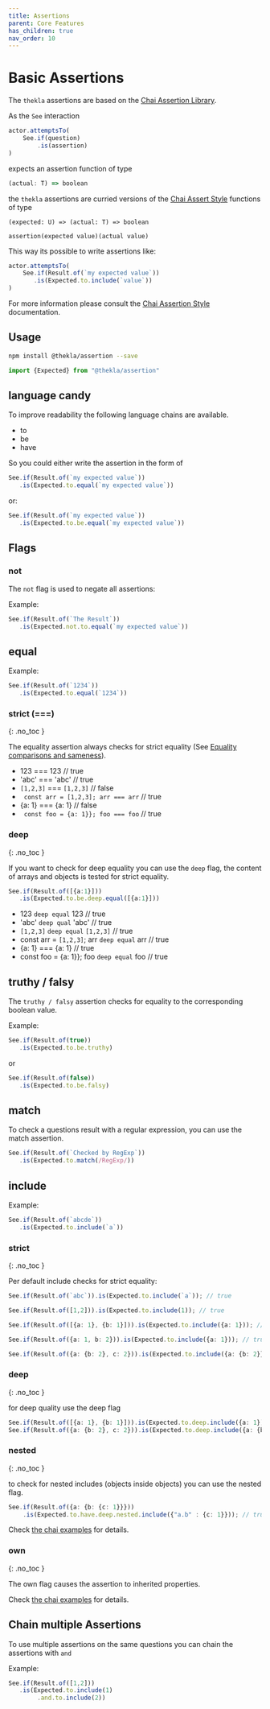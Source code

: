 ```yaml
---
title: Assertions
parent: Core Features
has_children: true
nav_order: 10
---
```


# Basic Assertions

The ``thekla`` assertions are based on the [Chai Assertion Library](https://www.chaijs.com/).

As the ``See`` interaction

````typescript
actor.attemptsTo(
    See.if(question)
        .is(assertion)
)
````

expects an assertion function of type 

````typescript
(actual: T) => boolean
````

the ``thekla`` assertions are curried versions of the 
[Chai Assert Style](https://www.chaijs.com/guide/styles/#assert) functions of type

````text
(expected: U) => (actual: T) => boolean

assertion(expected value)(actual value)
````

This way its possible to write assertions like:

````typescript
actor.attemptsTo(
    See.if(Result.of(`my expected value`))
       .is(Expected.to.include(`value`))
)
````

For more information please consult the 
[Chai Assertion Style](https://www.chaijs.com/api/assert/) documentation.

## Usage

````bash
npm install @thekla/assertion --save
````

````typescript
import {Expected} from "@thekla/assertion"
````

## language candy

To improve readability the following language chains are available.

* to
* be
* have

So you could either write the assertion in the form of

```typescript
See.if(Result.of(`my expected value`))
   .is(Expected.to.equal(`my expected value`))
```

or:

````typescript
See.if(Result.of(`my expected value`))
   .is(Expected.to.be.equal(`my expected value`))
````
## Flags

### not

The ``not`` flag is used to negate all assertions:

Example:

````typescript
See.if(Result.of(`The Result`))
   .is(Expected.not.to.equal(`my expected value`))
````

## equal

Example:

````typescript
See.if(Result.of(`1234`))
   .is(Expected.to.equal(`1234`))
````

### strict (===)
{: .no_toc }

The equality assertion always checks for strict equality 
(See [Equality comparisons and sameness](https://developer.mozilla.org/en-US/docs/Web/JavaScript/Equality_comparisons_and_sameness)).

* 123 === 123 // true
* 'abc' === 'abc' // true
* ``[1,2,3]`` === ``[1,2,3]`` // false
* `` const arr = [1,2,3]; arr === arr`` // true
* {a: 1} === {a: 1} // false
* `` const foo = {a: 1}}; foo === foo`` // true

### deep
{: .no_toc }

If you want to check for deep equality you can use the ``deep`` flag, the content of arrays
and objects is tested for strict equality.

````typescript
See.if(Result.of([{a:1}]))
   .is(Expected.to.be.deep.equal([{a:1}]))
````

* 123 ``deep equal`` 123 // true
* 'abc' ``deep qual`` 'abc' // true
* ``[1,2,3]`` ``deep equal`` ``[1,2,3]`` // true
* const arr = ``[1,2,3]``; arr ``deep equal`` arr // true
* {a: 1} === {a: 1} // true
* const foo = {a: 1}}; foo ``deep equal`` foo // true

## truthy / falsy

The ``truthy / falsy`` assertion checks for equality to the corresponding boolean value.

Example:

````typescript
See.if(Result.of(true))
   .is(Expected.to.be.truthy)
````

or

````typescript
See.if(Result.of(false))
   .is(Expected.to.be.falsy)
````

## match

To check a questions result with a regular expression, you can use the match assertion.

````typescript
See.if(Result.of(`Checked by RegExp`))
   .is(Expected.to.match(/RegExp/))
````

## include

Example:

````typescript
See.if(Result.of(`abcde`))
   .is(Expected.to.include(`a`))
````

### strict
{: .no_toc }

Per default include checks for strict equality:

````typescript
See.if(Result.of(`abc`)).is(Expected.to.include(`a`)); // true

See.if(Result.of([1,2])).is(Expected.to.include(1)); // true

See.if(Result.of([{a: 1}, {b: 1}])).is(Expected.to.include({a: 1})); // false

See.if(Result.of({a: 1, b: 2})).is(Expected.to.include({a: 1})); // true

See.if(Result.of({a: {b: 2}, c: 2})).is(Expected.to.include({a: {b: 2}})); // false
````

### deep
{: .no_toc }

for deep quality use the deep flag

````typescript
See.if(Result.of([{a: 1}, {b: 1}])).is(Expected.to.deep.include({a: 1})); // true
See.if(Result.of({a: {b: 2}, c: 2})).is(Expected.to.deep.include({a: {b: 2}})); // true
````

### nested
{: .no_toc }

to check for nested includes (objects inside objects) you can use the nested flag.

````typescript
See.if(Result.of({a: {b: {c: 1}}})) 
    .is(Expected.to.have.deep.nested.include({"a.b" : {c: 1}})); // true
````

Check [the chai examples](https://www.chaijs.com/api/bdd/) for details.

### own
{: .no_toc }

The own flag causes the assertion to inherited properties.

Check [the chai examples](https://www.chaijs.com/api/bdd/) for details.

## Chain multiple Assertions

To use multiple assertions on the same questions you can chain the assertions with ``and``

Example:

````typescript
See.if(Result.of([1,2]))
   .is(Expected.to.include(1)
        .and.to.include(2))
````